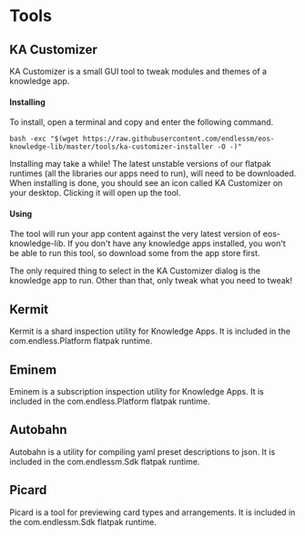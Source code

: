 Tools
=====

KA Customizer
-------------
KA Customizer is a small GUI tool to tweak modules and themes of a knowledge
app.

#### Installing
To install, open a terminal and copy and enter the following command.
```
bash -exc "$(wget https://raw.githubusercontent.com/endlessm/eos-knowledge-lib/master/tools/ka-customizer-installer -O -)"
```
Installing may take a while! The latest unstable versions of our flatpak
runtimes (all the libraries our apps need to run), will need to be downloaded.
When installing is done, you should see an icon called KA Customizer on your
desktop. Clicking it will open up the tool.

#### Using
The tool will run your app content against the very latest version of
eos-knowledge-lib. If you don't have any knowledge apps installed, you won't
be able to run this tool, so download some from the app store first.

The only required thing to select in the KA Customizer dialog is the knowledge
app to run. Other than that, only tweak what you need to tweak!

Kermit
------
Kermit is a shard inspection utility for Knowledge Apps. It is included in the
com.endless.Platform flatpak runtime.

Eminem
------
Eminem is a subscription inspection utility for Knowledge Apps. It is included
in the com.endless.Platform flatpak runtime.

Autobahn
--------
Autobahn is a utility for compiling yaml preset descriptions to json. It is
included in the com.endlessm.Sdk flatpak runtime.

Picard
------
Picard is a tool for previewing card types and arrangements. It is included in
the com.endlessm.Sdk flatpak runtime.
